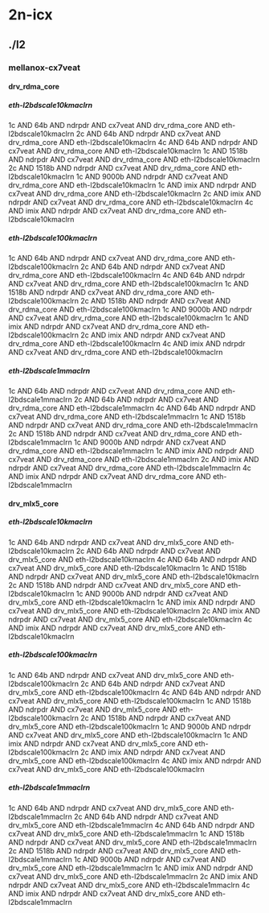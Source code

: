 # 2n-icx
## ./l2
### mellanox-cx7veat
#### drv_rdma_core
##### eth-l2bdscale10kmaclrn
1c AND 64b AND ndrpdr AND cx7veat AND drv_rdma_core AND eth-l2bdscale10kmaclrn
2c AND 64b AND ndrpdr AND cx7veat AND drv_rdma_core AND eth-l2bdscale10kmaclrn
4c AND 64b AND ndrpdr AND cx7veat AND drv_rdma_core AND eth-l2bdscale10kmaclrn
1c AND 1518b AND ndrpdr AND cx7veat AND drv_rdma_core AND eth-l2bdscale10kmaclrn
2c AND 1518b AND ndrpdr AND cx7veat AND drv_rdma_core AND eth-l2bdscale10kmaclrn
1c AND 9000b AND ndrpdr AND cx7veat AND drv_rdma_core AND eth-l2bdscale10kmaclrn
1c AND imix AND ndrpdr AND cx7veat AND drv_rdma_core AND eth-l2bdscale10kmaclrn
2c AND imix AND ndrpdr AND cx7veat AND drv_rdma_core AND eth-l2bdscale10kmaclrn
4c AND imix AND ndrpdr AND cx7veat AND drv_rdma_core AND eth-l2bdscale10kmaclrn
##### eth-l2bdscale100kmaclrn
1c AND 64b AND ndrpdr AND cx7veat AND drv_rdma_core AND eth-l2bdscale100kmaclrn
2c AND 64b AND ndrpdr AND cx7veat AND drv_rdma_core AND eth-l2bdscale100kmaclrn
4c AND 64b AND ndrpdr AND cx7veat AND drv_rdma_core AND eth-l2bdscale100kmaclrn
1c AND 1518b AND ndrpdr AND cx7veat AND drv_rdma_core AND eth-l2bdscale100kmaclrn
2c AND 1518b AND ndrpdr AND cx7veat AND drv_rdma_core AND eth-l2bdscale100kmaclrn
1c AND 9000b AND ndrpdr AND cx7veat AND drv_rdma_core AND eth-l2bdscale100kmaclrn
1c AND imix AND ndrpdr AND cx7veat AND drv_rdma_core AND eth-l2bdscale100kmaclrn
2c AND imix AND ndrpdr AND cx7veat AND drv_rdma_core AND eth-l2bdscale100kmaclrn
4c AND imix AND ndrpdr AND cx7veat AND drv_rdma_core AND eth-l2bdscale100kmaclrn
##### eth-l2bdscale1mmaclrn
1c AND 64b AND ndrpdr AND cx7veat AND drv_rdma_core AND eth-l2bdscale1mmaclrn
2c AND 64b AND ndrpdr AND cx7veat AND drv_rdma_core AND eth-l2bdscale1mmaclrn
4c AND 64b AND ndrpdr AND cx7veat AND drv_rdma_core AND eth-l2bdscale1mmaclrn
1c AND 1518b AND ndrpdr AND cx7veat AND drv_rdma_core AND eth-l2bdscale1mmaclrn
2c AND 1518b AND ndrpdr AND cx7veat AND drv_rdma_core AND eth-l2bdscale1mmaclrn
1c AND 9000b AND ndrpdr AND cx7veat AND drv_rdma_core AND eth-l2bdscale1mmaclrn
1c AND imix AND ndrpdr AND cx7veat AND drv_rdma_core AND eth-l2bdscale1mmaclrn
2c AND imix AND ndrpdr AND cx7veat AND drv_rdma_core AND eth-l2bdscale1mmaclrn
4c AND imix AND ndrpdr AND cx7veat AND drv_rdma_core AND eth-l2bdscale1mmaclrn
#### drv_mlx5_core
##### eth-l2bdscale10kmaclrn
1c AND 64b AND ndrpdr AND cx7veat AND drv_mlx5_core AND eth-l2bdscale10kmaclrn
2c AND 64b AND ndrpdr AND cx7veat AND drv_mlx5_core AND eth-l2bdscale10kmaclrn
4c AND 64b AND ndrpdr AND cx7veat AND drv_mlx5_core AND eth-l2bdscale10kmaclrn
1c AND 1518b AND ndrpdr AND cx7veat AND drv_mlx5_core AND eth-l2bdscale10kmaclrn
2c AND 1518b AND ndrpdr AND cx7veat AND drv_mlx5_core AND eth-l2bdscale10kmaclrn
1c AND 9000b AND ndrpdr AND cx7veat AND drv_mlx5_core AND eth-l2bdscale10kmaclrn
1c AND imix AND ndrpdr AND cx7veat AND drv_mlx5_core AND eth-l2bdscale10kmaclrn
2c AND imix AND ndrpdr AND cx7veat AND drv_mlx5_core AND eth-l2bdscale10kmaclrn
4c AND imix AND ndrpdr AND cx7veat AND drv_mlx5_core AND eth-l2bdscale10kmaclrn
##### eth-l2bdscale100kmaclrn
1c AND 64b AND ndrpdr AND cx7veat AND drv_mlx5_core AND eth-l2bdscale100kmaclrn
2c AND 64b AND ndrpdr AND cx7veat AND drv_mlx5_core AND eth-l2bdscale100kmaclrn
4c AND 64b AND ndrpdr AND cx7veat AND drv_mlx5_core AND eth-l2bdscale100kmaclrn
1c AND 1518b AND ndrpdr AND cx7veat AND drv_mlx5_core AND eth-l2bdscale100kmaclrn
2c AND 1518b AND ndrpdr AND cx7veat AND drv_mlx5_core AND eth-l2bdscale100kmaclrn
1c AND 9000b AND ndrpdr AND cx7veat AND drv_mlx5_core AND eth-l2bdscale100kmaclrn
1c AND imix AND ndrpdr AND cx7veat AND drv_mlx5_core AND eth-l2bdscale100kmaclrn
2c AND imix AND ndrpdr AND cx7veat AND drv_mlx5_core AND eth-l2bdscale100kmaclrn
4c AND imix AND ndrpdr AND cx7veat AND drv_mlx5_core AND eth-l2bdscale100kmaclrn
##### eth-l2bdscale1mmaclrn
1c AND 64b AND ndrpdr AND cx7veat AND drv_mlx5_core AND eth-l2bdscale1mmaclrn
2c AND 64b AND ndrpdr AND cx7veat AND drv_mlx5_core AND eth-l2bdscale1mmaclrn
4c AND 64b AND ndrpdr AND cx7veat AND drv_mlx5_core AND eth-l2bdscale1mmaclrn
1c AND 1518b AND ndrpdr AND cx7veat AND drv_mlx5_core AND eth-l2bdscale1mmaclrn
2c AND 1518b AND ndrpdr AND cx7veat AND drv_mlx5_core AND eth-l2bdscale1mmaclrn
1c AND 9000b AND ndrpdr AND cx7veat AND drv_mlx5_core AND eth-l2bdscale1mmaclrn
1c AND imix AND ndrpdr AND cx7veat AND drv_mlx5_core AND eth-l2bdscale1mmaclrn
2c AND imix AND ndrpdr AND cx7veat AND drv_mlx5_core AND eth-l2bdscale1mmaclrn
4c AND imix AND ndrpdr AND cx7veat AND drv_mlx5_core AND eth-l2bdscale1mmaclrn